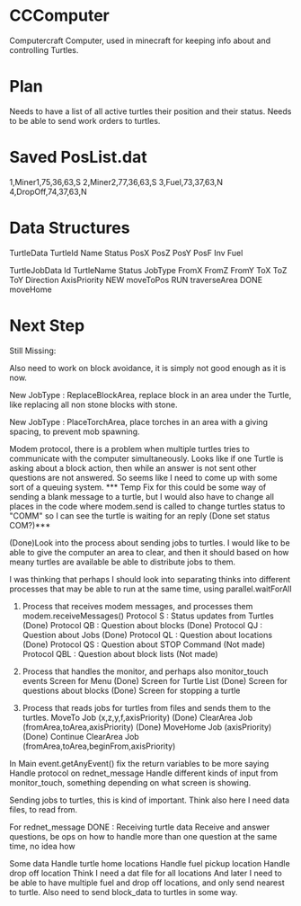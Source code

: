 # CCComputer
Computercraft Computer, used in minecraft for keeping info about and controlling Turtles.

# Plan
Needs to have a list of all active turtles their position and their status.
Needs to be able to send work orders to turtles.

# Saved PosList.dat
1,Miner1,75,36,63,S
2,Miner2,77,36,63,S
3,Fuel,73,37,63,N
4,DropOff,74,37,63,N

# Data Structures
TurtleData
TurtleId    Name    Status  PosX    PosZ    PosY    PosF    Inv Fuel

TurtleJobData
Id  TurtleName  Status  JobType FromX   FromZ   FromY   ToX ToZ ToY Direction   AxisPriority
                NEW     moveToPos
                RUN     traverseArea
                DONE    moveHome


# Next Step
Still Missing:

Also need to work on block avoidance, it is simply not good enough as it is now.

New JobType : ReplaceBlockArea, replace block in an area under the Turtle, like replacing all non stone blocks with stone.

New JobType : PlaceTorchArea, place torches in an area with a giving spacing, to prevent mob spawning.

Modem protocol, there is a problem when multiple turtles tries to communicate with the computer simultaneously.
Looks like if one Turtle is asking about a block action, then while an answer is not sent other questions are not answered.
So seems like I need to come up with some sort of a queuing system.
*** Temp Fix for this could be some way of sending a blank message to a turtle, but I would also have to change all places in the code where modem.send is called to change turtles status to "COMM" so I can see the turtle is waiting for an reply (Done set status COM?)***

(Done)Look into the process about sending jobs to turtles.
I would like to be able to give the computer an area to clear, and then it should based on how meany turtles are available be able to distribute jobs to them.






I was thinking that perhaps I should look into separating thinks into different processes that may be able to run at the same time, using parallel.waitForAll
1. Process that receives modem messages, and processes them modem.receiveMessages()
    Protocol S   : Status updates from Turtles  (Done)
    Protocol QB  : Question about blocks        (Done)
    Protocol QJ  : Question about Jobs          (Done)
    Protocol QL  : Question about locations     (Done)
    Protocol QS  : Question about STOP Command  (Not made)
    Protocol QBL : Question about block lists   (Not made)

2. Process that handles the monitor, and perhaps also monitor_touch events
    Screen for Menu                             (Done)
    Screen for Turtle List                      (Done)
    Screen for questions about blocks           (Done)
    Screen for stopping a turtle

3. Process that reads jobs for turtles from files and sends them to the turtles.
    MoveTo Job (x,z,y,f,axisPriority)                               (Done)
    ClearArea Job (fromArea,toArea,axisPriority)                    (Done)
    MoveHome Job (axisPriority)                                     (Done)
    Continue ClearArea Job (fromArea,toArea,beginFrom,axisPriority)

In Main
    event.getAnyEvent() fix the return variables to be more saying
    Handle protocol on rednet_message
    Handle different kinds of input from monitor_touch, something depending on what screen is showing.

Sending jobs to turtles, this is kind of important.
    Think also here I need data files, to read from.

For rednet_message
    DONE : Receiving turtle data
    Receive and answer questions, be ops on how to handle more than one question at the same time, no idea how

Some data
    Handle turtle home locations
    Handle fuel pickup location
    Handle drop off location
    Think I need a dat file for all locations
    And later I need to be able to have multiple fuel and drop off locations, and only send nearest to turtle.
    Also need to send block_data to turtles in some way.
